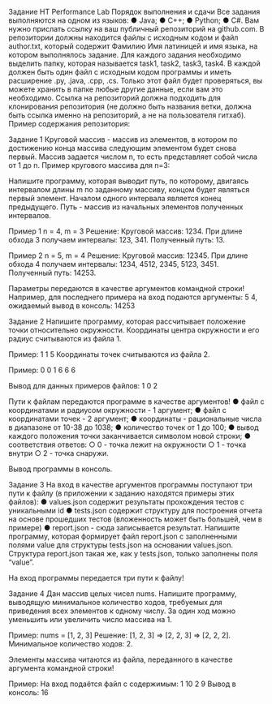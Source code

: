 Задание НТ Performance Lab
Порядок выполнения и сдачи
Все задания выполняются на одном из языков:
● Java;
● C++;
● Python;
● C#.
Вам нужно прислать ссылку на ваш публичный репозиторий на github.com.
В репозитории должны находится файлы с исходным кодом и файл author.txt,
который содержит Фамилию Имя латиницей и имя языка, на котором выполнялось
задание.
Для каждого задания необходимо выделить папку, которая называется task1,
task2, task3, task4. В каждой должен быть один файл с исходным кодом программы и
иметь расширение .py, .java, .cpp, .cs. Только этот файл будет проверяться, вы можете
хранить в папке любые другие данные, если вам это необходимо.
Ссылка на репозиторий должна подходить для клонирования репозитория (не
должно быть названия ветки, должна быть ссылка именно на репозиторий, а не на
пользователя гитхаб).
Пример содержания репозитория:


Задание 1
Круговой массив - массив из элементов, в котором по достижению конца массива
следующим элементом будет снова первый. Массив задается числом n, то есть
представляет собой числа от 1 до n.
Пример кругового массива для n=3:

Напишите программу, которая выводит путь, по которому, двигаясь интервалом длины
m по заданному массиву, концом будет являться первый элемент.
Началом одного интервала является конец предыдущего.
Путь - массив из начальных элементов полученных интервалов.

Пример 1
n = 4, m = 3
Решение:
Круговой массив: 1234.
При длине обхода 3 получаем интервалы: 123, 341. Полученный путь: 13.

Пример 2
n = 5, m = 4
Решение:
Круговой массив: 12345.
При длине обхода 4 получаем интервалы: 1234, 4512, 2345, 5123, 3451.
Полученный путь: 14253.

Параметры передаются в качестве аргументов командной строки!
Например, для последнего примера на вход подаются аргументы: 5 4, ожидаемый
вывод в консоль: 14253


Задание 2
Напишите программу, которая рассчитывает положение точки относительно
окружности.
Координаты центра окружности и его радиус считываются из файла 1.

Пример:
1 1
5
Координаты точек считываются из файла 2.

Пример:
0 0
1 6
6 6

Вывод для данных примеров файлов:
1
0
2

Пути к файлам передаются программе в качестве аргументов!
● файл с координатами и радиусом окружности - 1 аргумент;
● файл с координатами точек - 2 аргумент;
● координаты - рациональные числа в диапазоне от 10-38 до 1038;
● количество точек от 1 до 100;
● вывод каждого положения точки заканчивается символом новой строки;
● соответствия ответов:
○ 0 - точка лежит на окружности
○ 1 - точка внутри
○ 2 - точка снаружи.

Вывод программы в консоль.


Задание 3
На вход в качестве аргументов программы поступают три пути к файлу (в приложении
к заданию находятся примеры этих файлов):
● values.json содержит результаты прохождения тестов с уникальными id
● tests.json содержит структуру для построения отчета на основе прошедших
тестов (вложенность может быть большей, чем в примере)
● report.json - сюда записывается результат.
Напишите программу, которая формирует файл report.json с заполненными полями
value для структуры tests.json на основании values.json.
Структура report.json такая же, как у tests.json, только заполнены поля “value”.

На вход программы передается три пути к файлу!


Задание 4
Дан массив целых чисел nums.
Напишите программу, выводящую минимальное количество ходов, требуемых для
приведения всех элементов к одному числу.
За один ход можно уменьшить или увеличить число массива на 1.

Пример:
nums = [1, 2, 3]
Решение: [1, 2, 3] => [2, 2, 3] => [2, 2, 2].
Минимальное количество ходов: 2.

Элементы массива читаются из файла, переданного в качестве аргумента
командной строки!

Пример:
На вход подаётся файл с содержимым:
1
10
2
9
Вывод в консоль: 16
